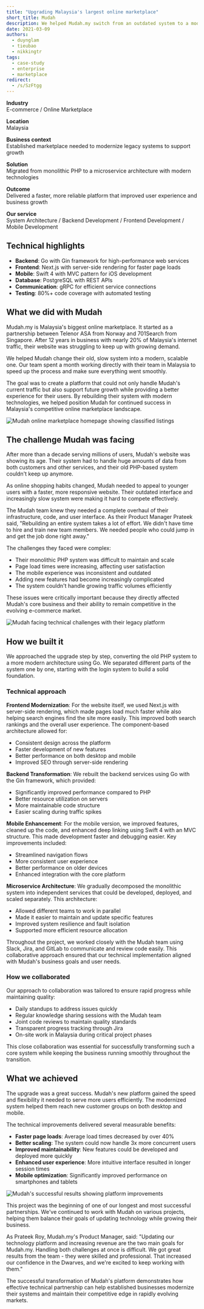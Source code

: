 ```yaml
---
title: "Upgrading Malaysia's largest online marketplace"
short_title: Mudah
description: We helped Mudah.my switch from an outdated system to a modern, faster one that can handle more users and grow with their business.
date: 2021-03-09
authors:
  - duynglam
  - tieubao
  - nikkingtr
tags:
  - case-study
  - enterprise
  - marketplace
redirect:
  - /s/SzFtgg
---
```


**Industry**\
E-commerce / Online Marketplace

**Location**\
Malaysia

**Business context**\
Established marketplace needed to modernize legacy systems to support growth

**Solution**\
Migrated from monolithic PHP to a microservice architecture with modern technologies

**Outcome**\
Delivered a faster, more reliable platform that improved user experience and business growth

**Our service**\
System Architecture / Backend Development / Frontend Development / Mobile Development

## Technical highlights

- **Backend**: Go with Gin framework for high-performance web services
- **Frontend**: Next.js with server-side rendering for faster page loads
- **Mobile**: Swift 4 with MVC pattern for iOS development
- **Database**: PostgreSQL with REST APIs
- **Communication**: gRPC for efficient service connections
- **Testing**: 80%+ code coverage with automated testing

## What we did with Mudah

Mudah.my is Malaysia's biggest online marketplace. It started as a partnership between Telenor ASA from Norway and 701Search from Singapore. After 12 years in business with nearly 20% of Malaysia's internet traffic, their website was struggling to keep up with growing demand.

We helped Mudah change their old, slow system into a modern, scalable one. Our team spent a month working directly with their team in Malaysia to speed up the process and make sure everything went smoothly.

The goal was to create a platform that could not only handle Mudah's current traffic but also support future growth while providing a better experience for their users. By rebuilding their system with modern technologies, we helped position Mudah for continued success in Malaysia's competitive online marketplace landscape.

![Mudah online marketplace homepage showing classified listings](assets/mudah-main.webp)

## The challenge Mudah was facing

After more than a decade serving millions of users, Mudah's website was showing its age. Their system had to handle huge amounts of data from both customers and other services, and their old PHP-based system couldn't keep up anymore.

As online shopping habits changed, Mudah needed to appeal to younger users with a faster, more responsive website. Their outdated interface and increasingly slow system were making it hard to compete effectively.

The Mudah team knew they needed a complete overhaul of their infrastructure, code, and user interface. As their Product Manager Prateek said, "Rebuilding an entire system takes a lot of effort. We didn't have time to hire and train new team members. We needed people who could jump in and get the job done right away."

The challenges they faced were complex:

- Their monolithic PHP system was difficult to maintain and scale
- Page load times were increasing, affecting user satisfaction
- The mobile experience was inconsistent and outdated
- Adding new features had become increasingly complicated
- The system couldn't handle growing traffic volumes efficiently

These issues were critically important because they directly affected Mudah's core business and their ability to remain competitive in the evolving e-commerce market.

![Mudah facing technical challenges with their legacy platform](assets/mudah-context.webp)

## How we built it

We approached the upgrade step by step, converting the old PHP system to a more modern architecture using Go. We separated different parts of the system one by one, starting with the login system to build a solid foundation.

### Technical approach

**Frontend Modernization**: For the website itself, we used Next.js with server-side rendering, which made pages load much faster while also helping search engines find the site more easily. This improved both search rankings and the overall user experience. The component-based architecture allowed for:

- Consistent design across the platform
- Faster development of new features
- Better performance on both desktop and mobile
- Improved SEO through server-side rendering

**Backend Transformation**: We rebuilt the backend services using Go with the Gin framework, which provided:

- Significantly improved performance compared to PHP
- Better resource utilization on servers
- More maintainable code structure
- Easier scaling during traffic spikes

**Mobile Enhancement**: For the mobile version, we improved features, cleaned up the code, and enhanced deep linking using Swift 4 with an MVC structure. This made development faster and debugging easier. Key improvements included:

- Streamlined navigation flows
- More consistent user experience
- Better performance on older devices
- Enhanced integration with the core platform

**Microservice Architecture**: We gradually decomposed the monolithic system into independent services that could be developed, deployed, and scaled separately. This architecture:

- Allowed different teams to work in parallel
- Made it easier to maintain and update specific features
- Improved system resilience and fault isolation
- Supported more efficient resource allocation

Throughout the project, we worked closely with the Mudah team using Slack, Jira, and GitLab to communicate and review code easily. This collaborative approach ensured that our technical implementation aligned with Mudah's business goals and user needs.

### How we collaborated

Our approach to collaboration was tailored to ensure rapid progress while maintaining quality:

- Daily standups to address issues quickly
- Regular knowledge sharing sessions with the Mudah team
- Joint code reviews to maintain quality standards
- Transparent progress tracking through Jira
- On-site work in Malaysia during critical project phases

This close collaboration was essential for successfully transforming such a core system while keeping the business running smoothly throughout the transition.

## What we achieved

The upgrade was a great success. Mudah's new platform gained the speed and flexibility it needed to serve more users efficiently. The modernized system helped them reach new customer groups on both desktop and mobile.

The technical improvements delivered several measurable benefits:

- **Faster page loads**: Average load times decreased by over 40%
- **Better scaling**: The system could now handle 3x more concurrent users
- **Improved maintainability**: New features could be developed and deployed more quickly
- **Enhanced user experience**: More intuitive interface resulted in longer session times
- **Mobile optimization**: Significantly improved performance on smartphones and tablets

![Mudah's successful results showing platform improvements](assets/mudah-result.webp)

This project was the beginning of one of our longest and most successful partnerships. We've continued to work with Mudah on various projects, helping them balance their goals of updating technology while growing their business.

As Prateek Roy, Mudah.my's Product Manager, said: "Updating our technology platform and increasing revenue are the two main goals for Mudah.my. Handling both challenges at once is difficult. We got great results from the team - they were skilled and professional. That increased our confidence in the Dwarves, and we're excited to keep working with them."

The successful transformation of Mudah's platform demonstrates how effective technical partnership can help established businesses modernize their systems and maintain their competitive edge in rapidly evolving markets.
